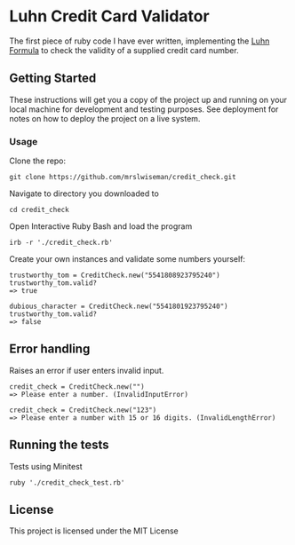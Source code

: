 # Luhn Credit Card Validator

The first piece of ruby code I have ever written, implementing the  [Luhn Formula](https://en.wikipedia.org/wiki/Luhn_algorithm) to check the validity of a supplied credit card number.

## Getting Started

These instructions will get you a copy of the project up and running on your local machine for development and testing purposes. See deployment for notes on how to deploy the project on a live system.

### Usage

Clone the repo:

```
git clone https://github.com/mrslwiseman/credit_check.git
```

Navigate to directory you downloaded to
```
cd credit_check
```
Open Interactive Ruby Bash and load the program
```
irb -r './credit_check.rb'
```
Create your own instances and validate some numbers yourself:

```
trustworthy_tom = CreditCheck.new("5541808923795240")
trustworthy_tom.valid?
=> true
```
```
dubious_character = CreditCheck.new("5541801923795240")
trustworthy_tom.valid?
=> false
```

## Error handling

Raises an error if user enters invalid input.
```
credit_check = CreditCheck.new("")
=> Please enter a number. (InvalidInputError)

```
```
credit_check = CreditCheck.new("123")
=> Please enter a number with 15 or 16 digits. (InvalidLengthError)
```

## Running the tests

Tests using Minitest
```
ruby './credit_check_test.rb'
```


## License

This project is licensed under the MIT License
